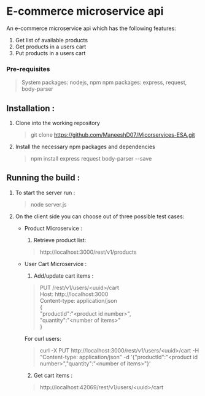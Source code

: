 # E-commerce microservice api

An e-commerce microservice api which has the following features:
1.  Get list of available products
2.  Get products in a users cart
3.  Put products in a users cart

### Pre-requisites
> System packages: nodejs, npm
> npm packages: express, request, body-parser

## Installation :

1.  Clone into the working repository
    > git clone https://github.com/ManeeshD07/Micorservices-ESA.git

2.  Install the necessary npm packages and dependencies
    > npm install express request body-parser --save 

## Running the build :

1.  To start the server run :
    > node server.js

2.  On the client side you can choose out of three possible test cases:
    -   Product Microservice :
        1.  Retrieve product list:
        > http://localhost:3000/rest/v1/products

    -   User Cart Microservice :
        1.  Add/update cart items :
        > PUT /rest/v1/users/\<uuid\>/cart  
        Host: http://localhost:3000  
        Content-type: application/json  
        {  
            "productId":"\<product id number\>",  
            "quantity":"\<number of items\>"  
        }  
        
        For curl users:
        > curl -X PUT http://localhost:3000/rest/v1/users/\<uuid\>/cart -H "Content-type: application/json" -d '{"productId":"\<product id number\>","quantity":"\<number of items\>"}'

        2. Get cart items :
        > http://localhost:42069/rest/v1/users/\<uuid\>/cart
